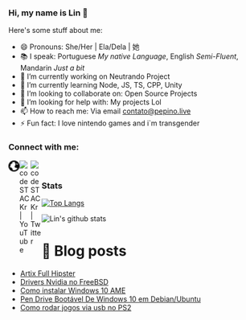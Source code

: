 ### Hi, my name is Lin 👋

Here's some stuff about me:
- 😄 Pronouns: She/Her | Ela/Dela | 她 
- 📚 I speak: Portuguese *My native Language*, English *Semi-Fluent*, Mandarin *Just a bit*
- 🔭 I’m currently working on Neutrando Project
- 🌱 I’m currently learning Node, JS, TS, CPP, Unity
- 👯 I’m looking to collaborate on: Open Source Projects
- 🤔 I’m looking for help with: My projects Lol 
- 📫 How to reach me: Via email [contato@pepino.live](mailto:contato@pepino.live)
- ⚡ Fun fact: I love nintendo games and i`m transgender
### Connect with me:

[<img align="left" alt="codeSTACKr.com" width="22px" src="https://raw.githubusercontent.com/iconic/open-iconic/master/svg/globe.svg" />][website]
[<img align="left" alt="codeSTACKr | YouTube" width="22px" src="https://cdn.jsdelivr.net/npm/simple-icons@v3/icons/youtube.svg" />][youtube]
[<img align="left" alt="codeSTACKr | Twitter" width="22px" src="https://cdn.jsdelivr.net/npm/simple-icons@v3/icons/twitter.svg" />][twitter]

<br />

### Stats

[![Top Langs](https://github-readme-stats.vercel.app/api/top-langs/?username=fnxln&layout=compact)](https://github.com/anuraghazra/github-readme-stats)

![Lin's github stats](https://github-readme-stats.vercel.app/api?username=fnxln&show_icons=true&theme=synthwave)
# 📕 Blog posts
<!-- BLOG-POST-LIST:START -->
- [Artix Full Hipster](http://blog.worldoflinux.xyz/2021/01/06/GentooFullHipster/)
- [Drivers Nvidia no FreeBSD](http://blog.worldoflinux.xyz/2021/01/02/Nvidia-Drivers/)
- [Como instalar Windows 10 AME](http://blog.worldoflinux.xyz/2020/12/17/Windows10Ame/)
- [Pen Drive Bootável De Windows 10 em Debian/Ubuntu](http://blog.worldoflinux.xyz/2020/12/02/WoeUSB_Ubuntu&Debian/)
- [Como rodar jogos via usb no PS2](http://blog.worldoflinux.xyz/2020/12/02/gameusbps2/)
<!-- BLOG-POST-LIST:END -->

[website]: http://info.pepino.live/
[twitter]: https://twitter.com/fnxlnbsd
[youtube]: https://www.youtube.com/channel/UCGNJeRvCSCQIVApXoZf5Ssg?
